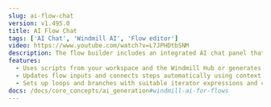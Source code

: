```yaml
---
slug: ai-flow-chat
version: v1.495.0
title: AI Flow Chat
tags: ['AI Chat', 'Windmill AI', 'Flow editor']
video: https://www.youtube.com/watch?v=L7JPHDtbSNM
description: The flow builder includes an integrated AI chat panel that lets you create and modify flows using natural language. Just describe what you want to achieve, and the AI will build the flow for you, step by step.
features:
  - Uses scripts from your workspace and the Windmill Hub or generates new ones when needed
  - Updates flow inputs and connects steps automatically using context from the flow
  - Sets up loops and branches with suitable iterator expressions and conditions based on the flow data
docs: /docs/core_concepts/ai_generation#windmill-ai-for-flows
---
```

